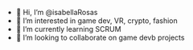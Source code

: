 - 👋 Hi, I’m @isabellaRosas
- 👀 I’m interested in game dev, VR, crypto, fashion
- 🌱 I’m currently learning SCRUM
- 💞️ I’m looking to collaborate on game devb projects

<!---
isabellaRosas/isabellaRosas is a ✨ special ✨ repository because its `README.md` (this file) appears on your GitHub profile.
You can click the Preview link to take a look at your changes.
--->
